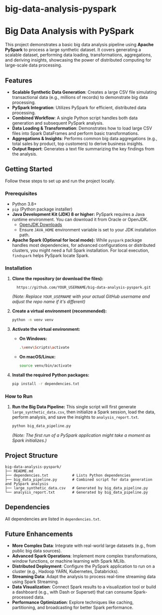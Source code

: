 # big-data-analysis-pyspark

# Big Data Analysis with PySpark


This project demonstrates a basic big data analysis pipeline using **Apache PySpark** to process a large synthetic dataset. It covers generating a scalable dataset, performing data loading, transformations, aggregations, and deriving insights, showcasing the power of distributed computing for large-scale data processing.

## Features

* **Scalable Synthetic Data Generation**: Creates a large CSV file simulating transactional data (e.g., millions of records) to demonstrate big data processing.
* **PySpark Integration**: Utilizes PySpark for efficient, distributed data processing.
* **Combined Workflow**: A single Python script handles both data generation and subsequent PySpark analysis.
* **Data Loading & Transformation**: Demonstrates how to load large CSV files into Spark DataFrames and perform basic transformations.
* **Aggregations & Insights**: Performs common big data aggregations (e.g., total sales by product, top customers) to derive business insights.
* **Output Report**: Generates a text file summarizing the key findings from the analysis.

## Getting Started

Follow these steps to set up and run the project locally.

### Prerequisites

* Python 3.8+
* `pip` (Python package installer)
* **Java Development Kit (JDK) 8 or higher:** PySpark requires a Java runtime environment. You can download it from Oracle or OpenJDK.
    * [OpenJDK Downloads](https://openjdk.java.net/install/index.html)
    * Ensure `JAVA_HOME` environment variable is set to your JDK installation path.
* **Apache Spark (Optional for local mode):** While `pyspark` package handles most dependencies, for advanced configurations or distributed clusters, you might need a full Spark installation. For local execution, `findspark` helps PySpark locate Spark.

### Installation

1.  **Clone the repository (or download the files):**
    ```
      https://github.com/YOUR_USERNAME/big-data-analysis-pyspark.git   
    ```
    *(Note: Replace `YOUR_USERNAME` with your actual GitHub username and adjust the repo name if it's different)*

2.  **Create a virtual environment (recommended):**
    ```bash
    python -m venv venv
    ```

3.  **Activate the virtual environment:**
    * **On Windows:**
        ```bash
        .\venv\Scripts\activate
        ```
    * **On macOS/Linux:**
        ```bash
        source venv/bin/activate
        ```

4.  **Install the required Python packages:**
    ```bash
    pip install -r dependencies.txt
    ```

### How to Run

1.  **Run the Big Data Pipeline:**
    This single script will first generate `large_synthetic_data.csv`, then initialize a Spark session, load the data, perform analysis, and save the insights to `analysis_report.txt`.
    ```bash
    python big_data_pipeline.py
    ```
    *(Note: The first run of a PySpark application might take a moment as Spark initializes.)*

## Project Structure
```
big-data-analysis-pyspark/
├── README.md
├── dependencies.txt           # Lists Python dependencies
├── big_data_pipeline.py       # Combined script for data generation and PySpark analysis
├── large_synthetic_data.csv   # Generated by big_data_pipeline.py 
└── analysis_report.txt        # Generated by big_data_pipeline.py
```

## Dependencies

All dependencies are listed in `dependencies.txt`.

## Future Enhancements

* **More Complex Data**: Integrate with real-world large datasets (e.g., from public big data sources).
* **Advanced Spark Operations**: Implement more complex transformations, window functions, or machine learning with Spark MLlib.
* **Distributed Deployment**: Configure the PySpark application to run on a cluster (e.g., Hadoop YARN, Kubernetes, Databricks).
* **Streaming Data**: Adapt the analysis to process real-time streaming data using Spark Streaming.
* **Data Visualization**: Connect Spark results to a visualization tool or build a dashboard (e.g., with Dash or Superset) that can consume Spark-processed data.
* **Performance Optimization**: Explore techniques like caching, partitioning, and broadcasting for better Spark performance.
